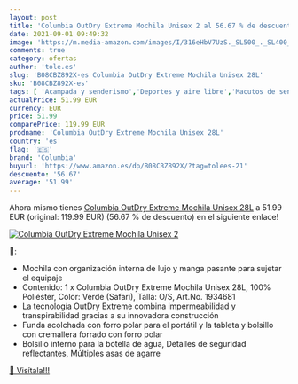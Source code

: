 ```yaml
---
layout: post
title: 'Columbia OutDry Extreme Mochila Unisex 2 al 56.67 % de descuento'
date: 2021-09-01 09:49:32
image: 'https://m.media-amazon.com/images/I/316eHbV7UzS._SL500_._SL400_.jpg'
comments: true
category: ofertas
author: 'tole.es'
slug: 'B08CBZ892X-es Columbia OutDry Extreme Mochila Unisex 28L'
sku: 'B08CBZ892X-es'
tags: [ 'Acampada y senderismo','Deportes y aire libre','Macutos de senderismo','Mochilas y bolsas','Ropa y equipamiento para ocio al aire libre','columbia','mochila','unisex', ]
actualPrice: 51.99 EUR
currency: EUR
price: 51.99
comparePrice: 119.99 EUR
prodname: 'Columbia OutDry Extreme Mochila Unisex 28L'
country: 'es'
flag: '🇪🇸'
brand: 'Columbia'
buyurl: 'https://www.amazon.es/dp/B08CBZ892X/?tag=tolees-21'
descuento: '56.67'
average: '51.99'
---
```


Ahora mismo tienes [Columbia OutDry Extreme Mochila Unisex 28L](https://www.amazon.es/dp/B08CBZ892X/?tag=tolees-21) a 51.99 EUR (original: 119.99 EUR) (56.67 %  de descuento) en el siguiente enlace!

[![Columbia OutDry Extreme Mochila Unisex 2](https://m.media-amazon.com/images/I/316eHbV7UzS._SL500_._SL400_.jpg)](https://www.amazon.es/dp/B08CBZ892X/?tag=tolees-21)

🔎:

- Mochila con organización interna de lujo y manga pasante para sujetar el equipaje
- Contenido: 1 x Columbia OutDry Extreme Mochila Unisex 28L, 100% Poliéster, Color: Verde (Safari), Talla: O/S, Art.No. 1934681
- La tecnología OutDry Extreme combina impermeabilidad y transpirabilidad gracias a su innovadora construcción
- Funda acolchada con forro polar para el portátil y la tableta y bolsillo con cremallera forrado con forro polar
- Bolsillo interno para la botella de agua, Detalles de seguridad reflectantes, Múltiples asas de agarre

[🛒 Visítala!!!](https://www.amazon.es/dp/B08CBZ892X/?tag=tolees-21)
